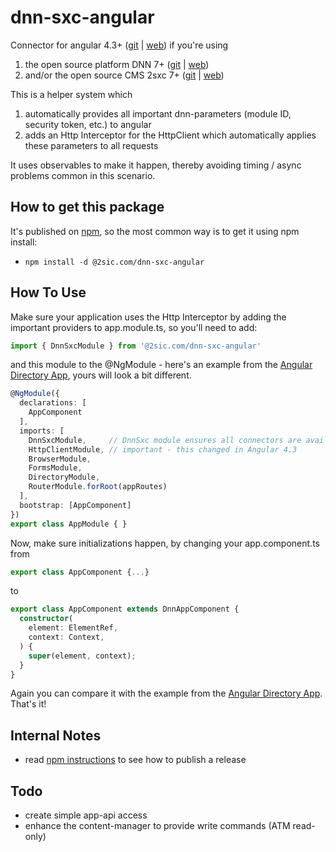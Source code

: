 # dnn-sxc-angular
Connector for angular 4.3+ ([git](https://github.com/angular/angular) | [web](https://angular.io/)) if you're using
1. the open source platform DNN 7+ ([git](https://github.com/dnnsoftware/Dnn.Platform) | [web](http://dnnsoftware.com/)) 
1. and/or the open source CMS 2sxc 7+ ([git](https://github.com/2sic/2sxc/) | [web](https://2sxc.org/)) 

This is a helper system which
1. automatically provides all important dnn-parameters (module ID, security token, etc.) to angular
2. adds an Http Interceptor for the HttpClient which automatically applies these parameters to all requests

It uses observables to make it happen, thereby avoiding timing / async problems common in this scenario. 

## How to get this package
It's published on [npm](https://www.npmjs.com/package/@2sic.com/dnn-sxc-angular), so the most common way is to get it using npm install:

* `npm install -d @2sic.com/dnn-sxc-angular`

## How To Use
Make sure your application uses the Http Interceptor by adding the important providers to app.module.ts, so you'll need to add:

```typescript
import { DnnSxcModule } from '@2sic.com/dnn-sxc-angular'
```  

and this module to the @NgModule - here's an example from the [Angular Directory App](https://github.com/2sic/app-directory-angular/blob/master/src/app/app.module.ts), yours will look a bit different.

```typescript
@NgModule({
  declarations: [
    AppComponent
  ],
  imports: [
    DnnSxcModule,     // DnnSxc module ensures all connectors are available
    HttpClientModule, // important - this changed in Angular 4.3
    BrowserModule,
    FormsModule,
    DirectoryModule,
    RouterModule.forRoot(appRoutes)
  ],
  bootstrap: [AppComponent]
})
export class AppModule { }
```

Now, make sure initializations happen, by changing your app.component.ts from

```typescript
export class AppComponent {...}
```  
to  

```typescript
export class AppComponent extends DnnAppComponent {
  constructor(
    element: ElementRef,
    context: Context,
  ) {
    super(element, context);
  }
}
```

Again you can compare it with the example from the [Angular Directory App](https://github.com/2sic/app-directory-angular/blob/master/src/app/app.component.ts). That's it!



## Internal Notes
* read [npm instructions](npm-instructions) to see how to publish a release

## Todo
* create simple app-api access
* enhance the content-manager to provide write commands (ATM read-only)